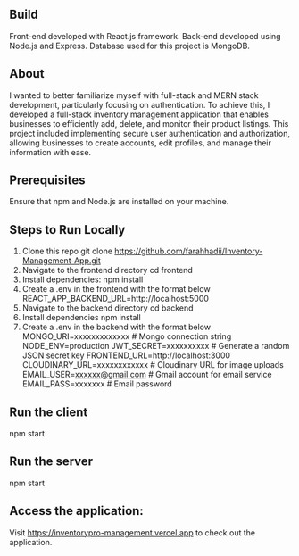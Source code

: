 ## Build
Front-end developed with React.js framework.
Back-end developed using Node.js and Express.
Database used for this project is MongoDB.

## About
I wanted to better familiarize myself with full-stack and MERN stack development, particularly focusing on authentication. To achieve this, I developed a full-stack inventory management application that enables
businesses to efficiently add, delete, and monitor their product listings. This project included implementing secure user authentication and authorization, 
allowing businesses to create accounts, edit profiles, and manage their information with ease.

## Prerequisites
Ensure that npm and Node.js are installed on your machine.

## Steps to Run Locally
  1. Clone this repo
       git clone https://github.com/farahhadii/Inventory-Management-App.git
  2. Navigate to the frontend directory
       cd frontend 
  3. Install dependencies:
       npm install 
  4. Create a .env in the frontend with the format below
       REACT_APP_BACKEND_URL=http://localhost:5000
  5. Navigate to the backend directory
       cd backend
  6. Install dependencies
       npm install 
  7. Create a .env in the backend with the format below
       MONGO_URI=xxxxxxxxxxxxx  # Mongo connection string
       NODE_ENV=production
       JWT_SECRET=xxxxxxxxxx    # Generate a random JSON secret key
       FRONTEND_URL=http://localhost:3000
       CLOUDINARY_URL=xxxxxxxxxxxx  # Cloudinary URL for image uploads
       EMAIL_USER=xxxxxx@gmail.com  # Gmail account for email service
       EMAIL_PASS=xxxxxxx           # Email password

## Run the client
npm start 

## Run the server
npm start

## Access the application:
Visit https://inventorypro-management.vercel.app to check out the application. 
